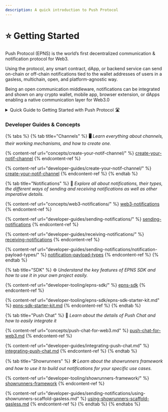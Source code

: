 ```yaml
---
description: A quick introduction to Push Protocol
---
```


# ⭐ Getting Started

Push Protocol (EPNS) is the world’s first decentralized communication & notification protocol for Web3.

Using the protocol, any smart contract, dApp, or backend service can send on-chain or off-chain notifications tied to the wallet addresses of users in a gasless, multichain, open, and platform-agnostic way.

Being an open communication middleware, notifications can be integrated and shown on any crypto wallet, mobile app, browser extension, or dApps enabling a native communication layer for Web3.0

<details>

<summary>Quick Guide to Getting Started with Push Protocol 🛣</summary>

* Any user who activates themselves on the protocol to send a notification is called a [**Channel**](https://whitepaper.epns.io/protocol-specs-section/epns-protocol/channels).

<!---->

* In other words, a [**Channel**](https://whitepaper.epns.io/protocol-specs-section/epns-protocol/channels) is any service (protocol, dApp, or even web2 service) that wants to send notifications out to web3 usernames (wallet addresses).

<!---->

* A wallet address can create only one [**Channel**](https://whitepaper.epns.io/protocol-specs-section/epns-protocol/channels) \*\*\*\* on the protocol.

<!---->

* A channel is free to delegate (or revoke delegates) sending notifications functionality to any other wallet addresses on their behalf.

<!---->

* Creating a channel requires 50 DAI and Channel info (Channel name, Image, description, CTA) and some **ETH** too.

<!---->

* Channels can send notifications to their users(wallet addresses) in a number of ways including:
  * [**Backend SDK**](developer-tooling/epns-sdk/legacy-sdk/backend-sdk/) (**Gasless**, Best for automated logic from dApp / Backend)
  * \*\*\*\*[**Showrunners Framework**](developer-tooling/showrunners-framework/) (**Scaffold / Gasless**, Best for automated logic via scaffold backend)
  * Smart contract to Smart contract (**requires gas**, \*\*\*\* Best for instant on-chain events, piggybacks on an on-chain transaction via Interface ABI call)
  * Manually from EPNS dApp (**Gasless**, Best for manual logic)

<!---->

* Users can gaslessly opt-in to receive notifications from these Channels. See the [**entire walkthrough here**](https://app.epns.io/#/live\_walkthrough).

<!---->

* Opted-in users are called subscribers of the Channels. Subscribers of the Channel receive notifications from those Channels in their Inboxes.

<!---->

* Non-opted users or non-subscribers of the Channel aren't alerted when they receive a notif from a non-subscribed channel, instead, it lands in their spam folder.

<!---->

* Currently, we have [**Staging** ](https://staging.epns.io/)and [**Prod** ](https://app.epns.io/)dApp that interfaces with EPNS Protocol to enable communication & notifications.

</details>

### Developer Guides & Concepts

{% tabs %}
{% tab title="Channels" %}
**🖥** _Learn everything about channels, their working mechanisms, and how to create one._

{% content-ref url="concepts/create-your-notif-channel/" %}
[create-your-notif-channel](concepts/create-your-notif-channel/)
{% endcontent-ref %}

{% content-ref url="developer-guides/create-your-notif-channel/" %}
[create-your-notif-channel](developer-guides/create-your-notif-channel/)
{% endcontent-ref %}
{% endtab %}

{% tab title="Notifications" %}
🔔 _Explore all about notifications, their types, the different ways of sending and receiving notifications as well as other imperative details._

{% content-ref url="concepts/web3-notifications/" %}
[web3-notifications](concepts/web3-notifications/)
{% endcontent-ref %}

{% content-ref url="developer-guides/sending-notifications/" %}
[sending-notifications](developer-guides/sending-notifications/)
{% endcontent-ref %}

{% content-ref url="developer-guides/receiving-notifications/" %}
[receiving-notifications](developer-guides/receiving-notifications/)
{% endcontent-ref %}

{% content-ref url="developer-guides/sending-notifications/notification-payload-types/" %}
[notification-payload-types](developer-guides/sending-notifications/notification-payload-types/)
{% endcontent-ref %}
{% endtab %}

{% tab title="SDK" %}
⚙ _Understand the key features of EPNS SDK and how to use it in your own project easily._&#x20;

{% content-ref url="developer-tooling/epns-sdk/" %}
[epns-sdk](developer-tooling/epns-sdk/)
{% endcontent-ref %}

{% content-ref url="developer-tooling/epns-sdk/epns-sdk-starter-kit.md" %}
[epns-sdk-starter-kit.md](developer-tooling/epns-sdk/epns-sdk-starter-kit.md)
{% endcontent-ref %}
{% endtab %}

{% tab title="Push Chat" %}
📝 _Learn about the details of Push Chat and how to easily integrate it_

{% content-ref url="concepts/push-chat-for-web3.md" %}
[push-chat-for-web3.md](concepts/push-chat-for-web3.md)
{% endcontent-ref %}

{% content-ref url="developer-guides/integrating-push-chat.md" %}
[integrating-push-chat.md](developer-guides/integrating-push-chat.md)
{% endcontent-ref %}
{% endtab %}

{% tab title="Showrunners" %}
_🛠 Learn about the showrunners framework and how to use it to build out notifications for your specific use cases._

{% content-ref url="developer-tooling/showrunners-framework/" %}
[showrunners-framework](developer-tooling/showrunners-framework/)
{% endcontent-ref %}

{% content-ref url="developer-guides/sending-notifications/using-showrunners-scaffold-gasless.md" %}
[using-showrunners-scaffold-gasless.md](developer-guides/sending-notifications/using-showrunners-scaffold-gasless.md)
{% endcontent-ref %}
{% endtab %}
{% endtabs %}

